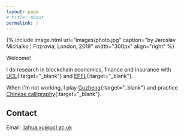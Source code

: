 ```yaml
---
layout: page
# title: About
permalink: /
---
```


{% include image.html url="images/photo.jpg" caption="by Jaroslav Michalko | Fitzrovia, London, 2019" width="300px" align="right" %}

Welcome!

I do research in blockchain economics, finance and insurance with [UCL](https://www.ucl.ac.uk/){:target="_blank"} and [EPFL](https://www.epfl.ch/){:target="_blank"}.

When I'm not working, I play [Guzheng](https://en.wikipedia.org/wiki/Guzheng){:target="_blank"} and practice [Chinese calligraphy](https://en.wikipedia.org/wiki/Chinese_calligraphy){:target="_blank"}.

## Contact

Email: [jiahua.xu@ucl.ac.uk]

[jiahua.xu@ucl.ac.uk]: mailto:jiahua.xu@ucl.ac.uk
